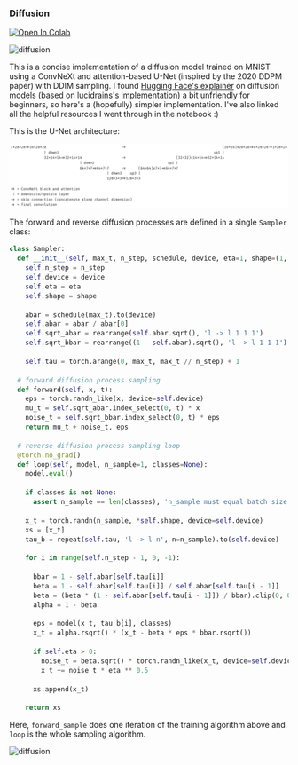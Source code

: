 ### Diffusion

<a target="_blank" href="https://colab.research.google.com/github/okarthikb/diffusion/blob/main/diffusion.ipynb">
  <img src="https://colab.research.google.com/assets/colab-badge.svg" alt="Open In Colab"/>
</a>

![diffusion](https://github.com/okarthikb/diffusion/assets/86470305/776bebfb-8574-45a3-8ee7-88a61e681203)

This is a concise implementation of a diffusion model trained on MNIST using a ConvNeXt and attention-based U-Net (inspired by the 2020 DDPM paper) with DDIM sampling. I found [Hugging Face's explainer](https://huggingface.co/blog/annotated-diffusion) on diffusion models (based on [lucidrains's implementation](https://github.com/lucidrains/denoising-diffusion-pytorch)) a bit unfriendly for beginners, so here's a (hopefully) simpler implementation. I've also linked all the helpful resources I went through in the notebook :)

This is the U-Net architecture:

![U-Net](U-Net.png)

The forward and reverse diffusion processes are defined in a single `Sampler` class:

```python
class Sampler:
  def __init__(self, max_t, n_step, schedule, device, eta=1, shape=(1, 28, 28)):
    self.n_step = n_step
    self.device = device
    self.eta = eta
    self.shape = shape

    abar = schedule(max_t).to(device)
    self.abar = abar / abar[0]
    self.sqrt_abar = rearrange(self.abar.sqrt(), 'l -> l 1 1 1')
    self.sqrt_bbar = rearrange((1 - self.abar).sqrt(), 'l -> l 1 1 1')

    self.tau = torch.arange(0, max_t, max_t // n_step) + 1

  # forward diffusion process sampling
  def forward(self, x, t):
    eps = torch.randn_like(x, device=self.device)
    mu_t = self.sqrt_abar.index_select(0, t) * x
    noise_t = self.sqrt_bbar.index_select(0, t) * eps
    return mu_t + noise_t, eps

  # reverse diffusion process sampling loop
  @torch.no_grad()
  def loop(self, model, n_sample=1, classes=None):
    model.eval()

    if classes is not None:
      assert n_sample == len(classes), 'n_sample must equal batch size'

    x_t = torch.randn(n_sample, *self.shape, device=self.device)
    xs = [x_t]
    tau_b = repeat(self.tau, 'l -> l n', n=n_sample).to(self.device)

    for i in range(self.n_step - 1, 0, -1):

      bbar = 1 - self.abar[self.tau[i]]
      beta = 1 - self.abar[self.tau[i]] / self.abar[self.tau[i - 1]]
      beta = (beta * (1 - self.abar[self.tau[i - 1]]) / bbar).clip(0, 0.999)
      alpha = 1 - beta

      eps = model(x_t, tau_b[i], classes)
      x_t = alpha.rsqrt() * (x_t - beta * eps * bbar.rsqrt())

      if self.eta > 0:
        noise_t = beta.sqrt() * torch.randn_like(x_t, device=self.device)
        x_t += noise_t * eta ** 0.5

      xs.append(x_t)

    return xs
```

Here, `forward_sample` does one iteration of the training algorithm above and `loop` is the whole sampling algorithm.

<img width="922" alt="diffusion" src="https://github.com/okarthikb/Diffusion/assets/86470305/d98c9d24-b63e-4442-9826-9d9114f0e932">
